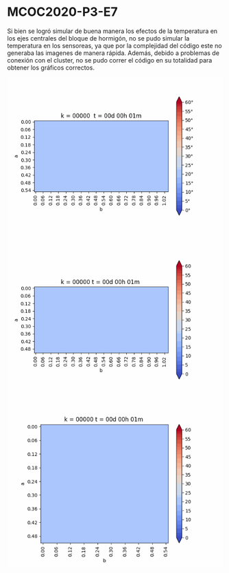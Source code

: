# MCOC2020-P3-E7

Si bien se logró simular de buena manera los efectos de la temperatura en los ejes centrales del bloque de hormigón, no se pudo simular la temperatura en los sensoreas, ya que por la complejidad del código este no generaba las imagenes de manera rápida. Además, debido a problemas de conexión con el cluster, no se pudo correr el código en su totalidad para obtener los gráficos correctos.


![](caso_xy.gif)
![](caso_xz.gif)
![](caso_yz.gif)
